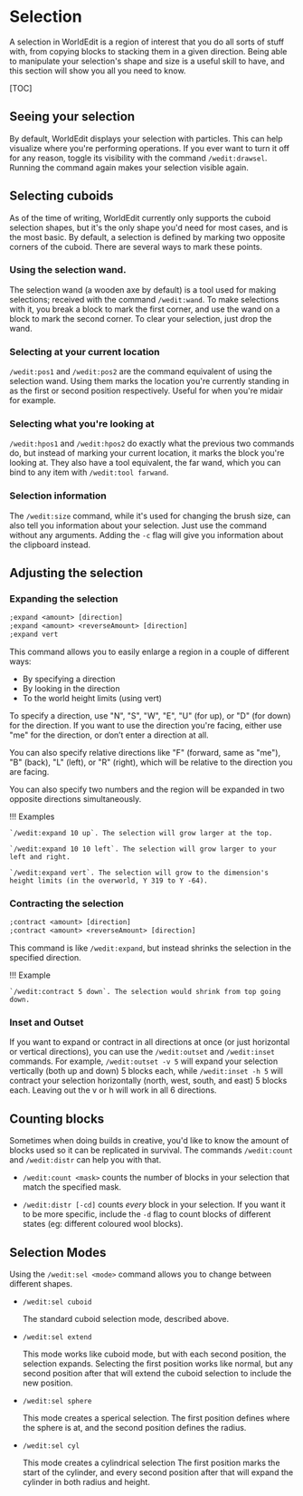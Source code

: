 # Selection

A selection in WorldEdit is a region of interest that you do all sorts of stuff with, from copying blocks to stacking them in a given direction. Being able to manipulate your selection's shape and size is a useful skill to have, and this section will show you all you need to know.

[TOC]

## Seeing your selection

By default, WorldEdit displays your selection with particles. This can help visualize where you're performing operations. If you ever want to turn it off for any reason, toggle its visibility with the command `/wedit:drawsel`. Running the command again makes your selection visible again.

## Selecting cuboids

As of the time of writing, WorldEdit currently only supports the cuboid selection shapes, but it's the only shape you'd need for most cases, and is the most basic. By default, a selection is defined by marking two opposite corners of the cuboid. There are several ways to mark these points.

### Using the selection wand.

The selection wand (a wooden axe by default) is a tool used for making selections; received with the command `/wedit:wand`. To make selections with it, you break a block to mark the first corner, and use the wand on a block to mark the second corner. To clear your selection, just drop the wand.

### Selecting at your current location

`/wedit:pos1` and `/wedit:pos2` are the command equivalent of using the selection wand. Using them marks the location you're currently standing in as the first or second position respectively. Useful for when you're midair for example.

### Selecting what you're looking at

`/wedit:hpos1` and `/wedit:hpos2` do exactly what the previous two commands do, but instead of marking your current location, it marks the block you're looking at. They also have a tool equivalent, the far wand, which you can bind to any item with `/wedit:tool farwand`.

### Selection information

The `/wedit:size` command, while it's used for changing the brush size, can also tell you information about your selection. Just use the command without any arguments. Adding the `-c` flag will give you information about the clipboard instead.

## Adjusting the selection

### Expanding the selection

```txt
;expand <amount> [direction]
;expand <amount> <reverseAmount> [direction]
;expand vert
```

This command allows you to easily enlarge a region in a couple of different ways:

-   By specifying a direction
-   By looking in the direction
-   To the world height limits (using vert)

To specify a direction, use
"N", "S", "W", "E", "U" (for up), or "D" (for down) for the direction. If you want to use the direction you're facing, either use "me" for the direction, or don’t enter a direction at all.

You can also specify relative directions like "F" (forward, same as "me"), "B" (back), "L" (left), or "R" (right), which will be relative to the direction you are facing.

You can also specify two numbers and the region will be expanded in two opposite directions simultaneously.

!!! Examples

    `/wedit:expand 10 up`. The selection will grow larger at the top.

    `/wedit:expand 10 10 left`. The selection will grow larger to your left and right.

    `/wedit:expand vert`. The selection will grow to the dimension's height limits (in the overworld, Y 319 to Y -64).

### Contracting the selection

```txt
;contract <amount> [direction]
;contract <amount> <reverseAmount> [direction]
```

This command is like `/wedit:expand`, but instead shrinks the selection in the specified direction.

!!! Example

    `/wedit:contract 5 down`. The selection would shrink from top going down.

### Inset and Outset

If you want to expand or contract in all directions at once (or just horizontal or vertical directions), you can use the `/wedit:outset` and `/wedit:inset` commands. For example, `/wedit:outset -v 5` will expand your selection vertically (both up and down) 5 blocks each, while `/wedit:inset -h 5` will contract your selection horizontally (north, west, south, and east) 5 blocks each. Leaving out the v or h will work in all 6 directions.

## Counting blocks

Sometimes when doing builds in creative, you'd like to know the amount of blocks used so it can be replicated in survival. The commands `/wedit:count` and `/wedit:distr` can help you with that.

-   `/wedit:count <mask>` counts the number of blocks in your selection that match the specified mask.

-   `/wedit:distr [-cd]` counts _every_ block in your selection. If you want it to be more specific, include the `-d` flag to count blocks of different states (eg: different coloured wool blocks).

## Selection Modes

Using the `/wedit:sel <mode>` command allows you to change between different shapes.

-   `/wedit:sel cuboid`

    The standard cuboid selection mode, described above.

-   `/wedit:sel extend`

    This mode works like cuboid mode, but with each second position, the selection expands.
    Selecting the first position works like normal, but any second position after that will extend the cuboid selection to include the new position.

-   `/wedit:sel sphere`

    This mode creates a sperical selection.
    The first position defines where the sphere is at, and the second position defines the radius.

-   `/wedit:sel cyl`

    This mode creates a cylindrical selection
    The first position marks the start of the cylinder, and every second position after that will expand the cylinder in both radius and height.
